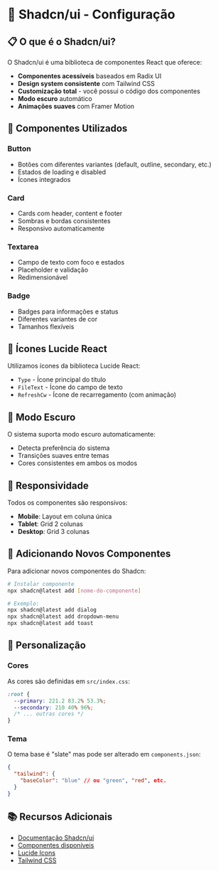 # 🎨 Shadcn/ui - Configuração

## 📋 O que é o Shadcn/ui?

O Shadcn/ui é uma biblioteca de componentes React que oferece:
- **Componentes acessíveis** baseados em Radix UI
- **Design system consistente** com Tailwind CSS
- **Customização total** - você possui o código dos componentes
- **Modo escuro** automático
- **Animações suaves** com Framer Motion

## 🧩 Componentes Utilizados

### Button
- Botões com diferentes variantes (default, outline, secondary, etc.)
- Estados de loading e disabled
- Ícones integrados

### Card
- Cards com header, content e footer
- Sombras e bordas consistentes
- Responsivo automaticamente

### Textarea
- Campo de texto com foco e estados
- Placeholder e validação
- Redimensionável

### Badge
- Badges para informações e status
- Diferentes variantes de cor
- Tamanhos flexíveis

## 🎨 Ícones Lucide React

Utilizamos ícones da biblioteca Lucide React:
- `Type` - Ícone principal do título
- `FileText` - Ícone do campo de texto
- `RefreshCw` - Ícone de recarregamento (com animação)

## 🌙 Modo Escuro

O sistema suporta modo escuro automaticamente:
- Detecta preferência do sistema
- Transições suaves entre temas
- Cores consistentes em ambos os modos

## 📱 Responsividade

Todos os componentes são responsivos:
- **Mobile**: Layout em coluna única
- **Tablet**: Grid 2 colunas
- **Desktop**: Grid 3 colunas

## 🔧 Adicionando Novos Componentes

Para adicionar novos componentes do Shadcn:

```bash
# Instalar componente
npx shadcn@latest add [nome-do-componente]

# Exemplo:
npx shadcn@latest add dialog
npx shadcn@latest add dropdown-menu
npx shadcn@latest add toast
```

## 🎯 Personalização

### Cores
As cores são definidas em `src/index.css`:
```css
:root {
  --primary: 221.2 83.2% 53.3%;
  --secondary: 210 40% 96%;
  /* ... outras cores */
}
```

### Tema
O tema base é "slate" mas pode ser alterado em `components.json`:
```json
{
  "tailwind": {
    "baseColor": "blue" // ou "green", "red", etc.
  }
}
```

## 📚 Recursos Adicionais

- [Documentação Shadcn/ui](https://ui.shadcn.com/)
- [Componentes disponíveis](https://ui.shadcn.com/docs/components)
- [Lucide Icons](https://lucide.dev/)
- [Tailwind CSS](https://tailwindcss.com/) 